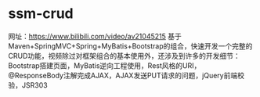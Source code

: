 # ssm-crud
网址：https://www.bilibili.com/video/av21045215      基于Maven+SpringMVC+Spring+MyBatis+Bootstrap的组合，快速开发一个完整的CRUD功能，视频除过对框架组合的基本使用外，还涉及到许多的开发细节：Bootstrap搭建页面，MyBatis逆向工程使用，Rest风格的URI，@ResponseBody注解完成AJAX，AJAX发送PUT请求的问题，jQuery前端校验，JSR303
